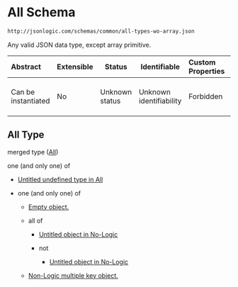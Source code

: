 # All Schema

```txt
http://jsonlogic.com/schemas/common/all-types-wo-array.json
```

Any valid JSON data type, except array primitive.


| Abstract            | Extensible | Status         | Identifiable            | Custom Properties | Additional Properties | Access Restrictions | Defined In                                                                       |
| :------------------ | ---------- | -------------- | ----------------------- | :---------------- | --------------------- | ------------------- | -------------------------------------------------------------------------------- |
| Can be instantiated | No         | Unknown status | Unknown identifiability | Forbidden         | Allowed               | none                | [all-types-wo-array.json](common/all-types-wo-array.json "open original schema") |

## All Type

merged type ([All](all-types-wo-array.md))

one (and only one) of

-   [Untitled undefined type in All](all-types-wo-array-oneof-0.md "check type definition")
-   one (and only one) of

    -   [Empty object.](no-logic-object-oneof-empty-object.md "check type definition")
    -   all of

        -   [Untitled object in No-Logic](no-logic-object-oneof-non-logic-single-key-object-allof-0.md "check type definition")
        -   not

            -   [Untitled object in No-Logic](no-logic-object-oneof-non-logic-single-key-object-allof-1-not.md "check type definition")
    -   [Non-Logic multiple key object.](no-logic-object-oneof-non-logic-multiple-key-object.md "check type definition")
